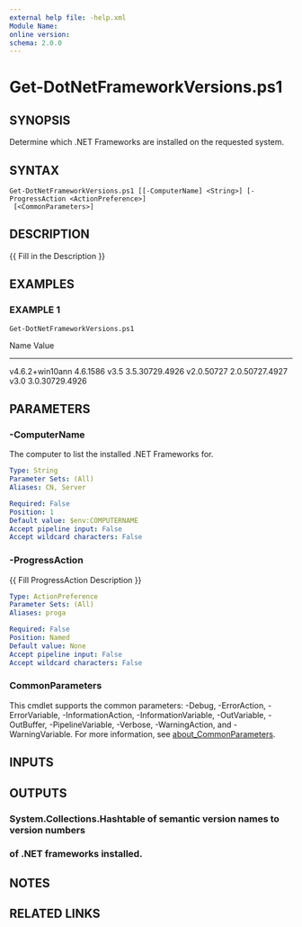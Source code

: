 ```yaml
---
external help file: -help.xml
Module Name:
online version:
schema: 2.0.0
---
```


# Get-DotNetFrameworkVersions.ps1

## SYNOPSIS
Determine which .NET Frameworks are installed on the requested system.

## SYNTAX

```
Get-DotNetFrameworkVersions.ps1 [[-ComputerName] <String>] [-ProgressAction <ActionPreference>]
 [<CommonParameters>]
```

## DESCRIPTION
{{ Fill in the Description }}

## EXAMPLES

### EXAMPLE 1
```
Get-DotNetFrameworkVersions.ps1
```

Name                           Value
----                           -----
v4.6.2+win10ann                4.6.1586
v3.5                           3.5.30729.4926
v2.0.50727                     2.0.50727.4927
v3.0                           3.0.30729.4926

## PARAMETERS

### -ComputerName
The computer to list the installed .NET Frameworks for.

```yaml
Type: String
Parameter Sets: (All)
Aliases: CN, Server

Required: False
Position: 1
Default value: $env:COMPUTERNAME
Accept pipeline input: False
Accept wildcard characters: False
```

### -ProgressAction
{{ Fill ProgressAction Description }}

```yaml
Type: ActionPreference
Parameter Sets: (All)
Aliases: proga

Required: False
Position: Named
Default value: None
Accept pipeline input: False
Accept wildcard characters: False
```

### CommonParameters
This cmdlet supports the common parameters: -Debug, -ErrorAction, -ErrorVariable, -InformationAction, -InformationVariable, -OutVariable, -OutBuffer, -PipelineVariable, -Verbose, -WarningAction, and -WarningVariable. For more information, see [about_CommonParameters](http://go.microsoft.com/fwlink/?LinkID=113216).

## INPUTS

## OUTPUTS

### System.Collections.Hashtable of semantic version names to version numbers
### of .NET frameworks installed.
## NOTES

## RELATED LINKS
